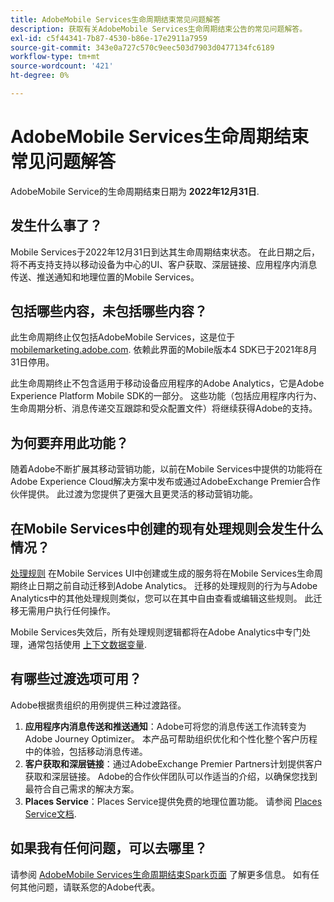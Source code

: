 ```yaml
---
title: AdobeMobile Services生命周期结束常见问题解答
description: 获取有关AdobeMobile Services生命周期结束公告的常见问题解答。
exl-id: c5f44341-7b87-4530-b86e-17e2911a7959
source-git-commit: 343e0a727c570c9eec503d7903d0477134fc6189
workflow-type: tm+mt
source-wordcount: '421'
ht-degree: 0%

---
```


# AdobeMobile Services生命周期结束常见问题解答

AdobeMobile Service的生命周期结束日期为 **2022年12月31日**.

## 发生什么事了？

Mobile Services于2022年12月31日到达其生命周期结束状态。 在此日期之后，将不再支持支持以移动设备为中心的UI、客户获取、深层链接、应用程序内消息传送、推送通知和地理位置的Mobile Services。

## 包括哪些内容，未包括哪些内容？

此生命周期终止仅包括AdobeMobile Services，这是位于 [mobilemarketing.adobe.com](https://mobilemarketing.adobe.com). 依赖此界面的Mobile版本4 SDK已于2021年8月31日停用。

此生命周期终止不包含适用于移动设备应用程序的Adobe Analytics，它是Adobe Experience Platform Mobile SDK的一部分。 这些功能（包括应用程序内行为、生命周期分析、消息传递交互跟踪和受众配置文件）将继续获得Adobe的支持。

## 为何要弃用此功能？

随着Adobe不断扩展其移动营销功能，以前在Mobile Services中提供的功能将在Adobe Experience Cloud解决方案中发布或通过AdobeExchange Premier合作伙伴提供。 此过渡为您提供了更强大且更灵活的移动营销功能。

## 在Mobile Services中创建的现有处理规则会发生什么情况？

[处理规则](https://experienceleague.adobe.com/docs/analytics/admin/admin-tools/processing-rules/processing-rules.html) 在Mobile Services UI中创建或生成的服务将在Mobile Services生命周期终止日期之前自动迁移到Adobe Analytics。 迁移的处理规则的行为与Adobe Analytics中的其他处理规则类似，您可以在其中自由查看或编辑这些规则。 此迁移无需用户执行任何操作。

Mobile Services失效后，所有处理规则逻辑都将在Adobe Analytics中专门处理，通常包括使用 [上下文数据变量](https://experienceleague.adobe.com/docs/analytics/implementation/vars/page-vars/contextdata.html).

## 有哪些过渡选项可用？

Adobe根据贵组织的用例提供三种过渡路径。

1. **应用程序内消息传送和推送通知**：Adobe可将您的消息传送工作流转变为Adobe Journey Optimizer。 本产品可帮助组织优化和个性化整个客户历程中的体验，包括移动消息传递。
1. **客户获取和深层链接**：通过AdobeExchange Premier Partners计划提供客户获取和深层链接。 Adobe的合作伙伴团队可以作适当的介绍，以确保您找到最符合自己需求的解决方案。
1. **Places Service**：Places Service提供免费的地理位置功能。 请参阅 [Places Service文档](https://experienceleague.adobe.com/docs/places/using/home.html).

## 如果我有任何问题，可以去哪里？

请参阅 [AdobeMobile Services生命周期结束Spark页面](https://spark.adobe.com/page/C6D30y09zaRpD/) 了解更多信息。 如有任何其他问题，请联系您的Adobe代表。
